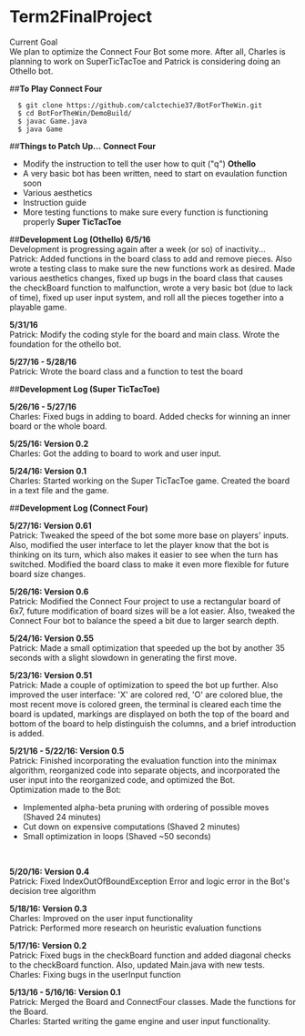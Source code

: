 # Term2FinalProject

Current Goal
<br>
We plan to optimize the Connect Four Bot some more.  After all, Charles is planning to work on SuperTicTacToe and Patrick is considering doing an Othello bot.

##<b>To Play Connect Four</b>

      $ git clone https://github.com/calctechie37/BotForTheWin.git
      $ cd BotForTheWin/DemoBuild/
      $ javac Game.java
      $ java Game

##<b>Things to Patch Up...</b>
<b>Connect Four</b>
* Modify the instruction to tell the user how to quit ("q")
<b>Othello</b>
* A very basic bot has been written, need to start on evaulation function soon
* Various aesthetics
* Instruction guide
* More testing functions to make sure every function is functioning properly
<b>Super TicTacToe</b>

##<b>Development Log (Othello)</b>
<b>6/5/16</b>
<br>
Development is progressing again after a week (or so) of inactivity...
<br>
Patrick: Added functions in the board class to add and remove pieces.  Also wrote a testing class to make sure the new functions work as desired.  Made various aesthetics changes, fixed up bugs in the board class that causes the checkBoard function to malfunction, wrote a very basic bot (due to lack of time), fixed up user input system, and roll all the pieces together into a playable game.
<br>

<b>5/31/16</b>
<br>
Patrick: Modify the coding style for the board and main class.  Wrote the foundation for the othello bot.
<br>

<b>5/27/16 - 5/28/16</b>
<br>
Patrick: Wrote the board class and a function to test the board
<br>

##<b>Development Log (Super TicTacToe)</b>

<b>5/26/16 - 5/27/16</b>
<br>
Charles: Fixed bugs in adding to board. Added checks for winning an inner board or the whole board.
<br>

<b>5/25/16: Version 0.2</b>
<br>
Charles: Got the adding to board to work and user input.
<br>

<b>5/24/16: Version 0.1</b>
<br>
Charles: Started working on the Super TicTacToe game. Created the board in a text file and the game.
<br>

##<b>Development Log (Connect Four)</b>

<b>5/27/16: Version 0.61</b>
<br>
Patrick: Tweaked the speed of the bot some more base on players' inputs.  Also, modified the user interface to let the player know that the bot is thinking on its turn, which also makes it easier to see when the turn has switched.  Modified the board class to make it even more flexible for future board size changes.
<br>

<b>5/26/16: Version 0.6</b>
<br>
Patrick: Modified the Connect Four project to use a rectangular board of 6x7, future modification of board sizes will be a lot easier.  Also, tweaked the Connect Four bot to balance the speed a bit due to larger search depth.
<br>

<b>5/24/16: Version 0.55</b>
<br>
Patrick: Made a small optimization that speeded up the bot by another 35 seconds with a slight slowdown in generating the first move.
<br>

<b>5/23/16: Version 0.51</b>
<br>
Patrick: Made a couple of optimization to speed the bot up further.  Also improved the user interface: 'X' are colored red, 'O' are colored blue, the most recent move is colored green, the terminal is cleared each time the board is updated, markings are displayed on both the top of the board and bottom of the board to help distinguish the columns, and a brief introduction is added.
<br>

<b>5/21/16 - 5/22/16: Version 0.5</b>
<br>
Patrick: Finished incorporating the evaluation function into the minimax algorithm, reorganized code into separate objects, and incorporated the user input into the reorganized code, and optimized the Bot.
<br>
Optimization made to the Bot:<br>
- Implemented alpha-beta pruning with ordering of possible moves (Shaved 24 minutes)<br>
- Cut down on expensive computations (Shaved 2 minutes)<br>
- Small optimization in loops (Shaved ~50 seconds)<br>
<br>

<b>5/20/16: Version 0.4</b>
<br>
Patrick: Fixed IndexOutOfBoundException Error and logic error in the Bot's decision tree algorithm
<br>

<b>5/18/16: Version 0.3</b>
<br>
Charles: Improved on the user input functionality
<br>
Patrick: Performed more research on heuristic evaluation functions
<br>

<b>5/17/16: Version 0.2</b>
<br>
Patrick: Fixed bugs in the checkBoard function and added diagonal checks to the checkBoard function.  Also, updated Main.java with new tests.
<br>
Charles: Fixing bugs in the userInput function
<br>

<b>5/13/16 - 5/16/16: Version 0.1</b>
<br>
Patrick: Merged the Board and ConnectFour classes. Made the functions for the Board. 
<br>
Charles: Started writing the game engine and user input functionality.

